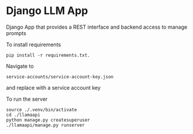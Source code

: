 # Django LLM App
 Django App that provides a REST interface and backend access to manage prompts


To install requirements
```
pip install -r requirements.txt.
```

Navigate to 
```
service-accounts/service-account-key.json
```
and replace with a service account key

To run the server
```
source ./.venv/bin/activate
cd ./llamaapi
python manage.py createsuperuser
./llamaapi/manage.py runserver
```